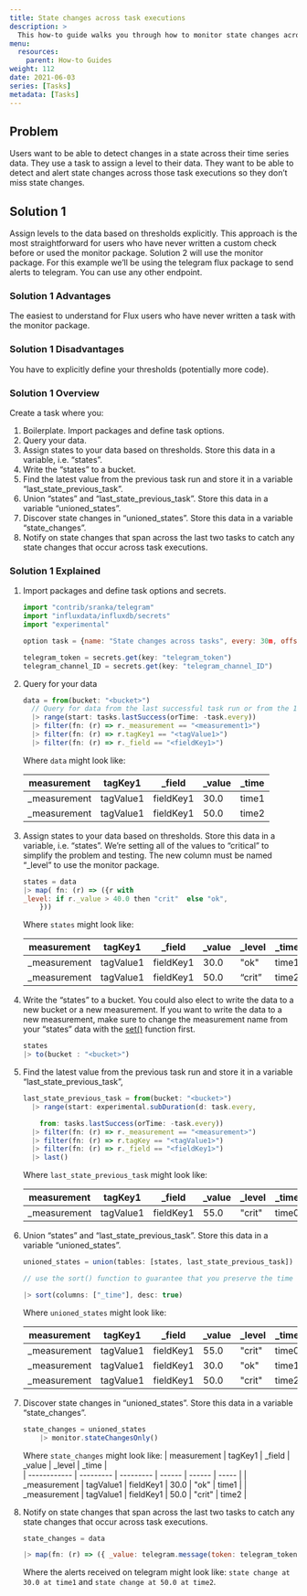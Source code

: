 ```yaml
---
title: State changes across task executions
description: >
  This how-to guide walks you through how to monitor state changes across task executions, so you miss changes across subsequent task runs. 
menu:
  resources:
    parent: How-to Guides
weight: 112
date: 2021-06-03
series: [Tasks]
metadata: [Tasks]
---
```

## Problem

Users want to be able to detect changes in a state across their time series data. They use a task to assign a level to their data. They want to be able to detect and alert state changes across those task executions so they don’t miss state changes.

## Solution 1

Assign levels to the data based on thresholds explicitly. This approach is the most straightforward for users who have never written a custom check before or used the monitor package. Solution 2 will use the monitor package. For this example we’ll be using the telegram flux package to send alerts to telegram. You can use any other endpoint. 

### Solution 1 Advantages
The easiest to understand for Flux users who have never written a task with the monitor package. 

### Solution 1 Disadvantages
You have to explicitly define your thresholds (potentially more code).

### Solution 1 Overview
Create a task where you:

1. Boilerplate. Import packages and define task options. 
2. Query your data.
3. Assign states to your data based on thresholds. Store this data in a variable, i.e. “states”.
4. Write the “states” to a bucket.
5. Find the latest value from the previous task run and store it in a variable “last_state_previous_task”.
6. Union “states” and “last_state_previous_task”. Store this data in a variable “unioned_states”.
7. Discover state changes in “unioned_states”. Store this data in a variable “state_changes”.
8. Notify on state changes that span across the last two tasks to catch any state changes that occur across task executions.  

### Solution 1 Explained
1. Import packages and define task options and secrets. 

    ```js
    import "contrib/sranka/telegram"
    import "influxdata/influxdb/secrets"
    import "experimental"

    option task = {name: "State changes across tasks", every: 30m, offset: 5m}

    telegram_token = secrets.get(key: "telegram_token")
    telegram_channel_ID = secrets.get(key: "telegram_channel_ID")
    ```

2. Query for your data

    ```js
    data = from(bucket: "<bucket>")
      // Query for data from the last successful task run or from the 1 every duration ago. This ensures that you won’t miss any data.
      |> range(start: tasks.lastSuccess(orTime: -task.every))
      |> filter(fn: (r) => r._measurement == "<measurement1>")
      |> filter(fn: (r) => r.tagKey1 == "<tagValue1>")
      |> filter(fn: (r) => r._field == "<fieldKey1>")
    ```

    Where `data` might look like:

    | measurement  | tagKey1   | _field    | _value | _time |  
    | ------------ | --------- | --------- | ------ | ----- |
    | _measurement | tagValue1 | fieldKey1 | 30.0   | time1 | 
    | _measurement | tagValue1 | fieldKey1 | 50.0   | time2 | 


3. Assign states to your data based on thresholds. Store this data in a variable, i.e. “states”. We’re setting all of the values to “critical” to simplify the problem and testing. The new column must be named “_level” to use the monitor package. 

    ```js
    states = data
    |> map( fn: (r) => ({r with
    _level: if r._value > 40.0 then "crit"  else "ok",
        }))
    ```

    Where `states` might look like: 

    | measurement  | tagKey1   | _field    | _value | _level | _time |  
    | ------------ | --------- | --------- | ------ | ------ | ----- |
    | _measurement | tagValue1 | fieldKey1 | 30.0   | "ok"   | time1 | 
    | _measurement | tagValue1 | fieldKey1 | 50.0   | “crit” | time2 | 


4. Write the “states” to a bucket. You could also elect to write the data to a new bucket or a new measurement. If you want to write the data to a new measurement, make sure to change the measurement name from your “states” data with the [set()](/flux/v0.x/stdlib/universe/set/) function first. 

    ```js
    states 
    |> to(bucket : "<bucket>") 
    ```

5. Find the latest value from the previous task run and store it in a variable “last_state_previous_task”,

    ```js
    last_state_previous_task = from(bucket: "<bucket>")
      |> range(start: experimental.subDuration(d: task.every,

        from: tasks.lastSuccess(orTime: -task.every))
      |> filter(fn: (r) => r._measurement == "<measurement>")
      |> filter(fn: (r) => r.tagKey == "<tagValue1>")
      |> filter(fn: (r) => r._field == "<fieldKey1>")
      |> last() 
    ```

    Where `last_state_previous_task` might look like: 

      | measurement  | tagKey1   | _field    | _value | _level | _time |  
      | ------------ | --------- | --------- | ------ | ------ | ----- |
      | _measurement | tagValue1 | fieldKey1 | 55.0   | "crit" | time0 | 

6. Union “states” and “last_state_previous_task”. Store this data in a variable “unioned_states”.

    ```js
    unioned_states = union(tables: [states, last_state_previous_task])

    // use the sort() function to guarantee that you preserve the time order

    |> sort(columns: ["_time"], desc: true)
    ```

    Where `unioned_states` might look like: 

    | measurement  | tagKey1   | _field    | _value | _level | _time |  
    | ------------ | --------- | --------- | ------ | ------ | ----- |
    | _measurement | tagValue1 | fieldKey1 | 55.0   | "crit" | time0 | 
    | _measurement | tagValue1 | fieldKey1 | 30.0   | "ok"   | time1 | 
    | _measurement | tagValue1 | fieldKey1 | 50.0   | "crit" | time2 | 

7. Discover state changes in “unioned_states”. Store this data in a variable “state_changes”.

    ```js
    state_changes = unioned_states 
        |> monitor.stateChangesOnly()
    ```

    Where `state_changes` might look like: 
    | measurement  | tagKey1   | _field    | _value | _level | _time |  
    | ------------ | --------- | --------- | ------ | ------ | ----- |
    | _measurement | tagValue1 | fieldKey1 | 30.0   | "ok"   | time1 | 
    | _measurement | tagValue1 | fieldKey1 | 50.0   | "crit" | time2 | 

8.  Notify on state changes that span across the last two tasks to catch any state changes that occur across task executions.  

    ```js
    state_changes = data

    |> map(fn: (r) => ({ _value: telegram.message(token: telegram_token, channel: telegram_channel_ID , text:  "state change at ${r._value} at ${r._time}"  )}))
    ```

    Where the alerts received on telegram might look like: 
    `state change at 30.0 at time1` and `state change at 50.0 at time2`.
